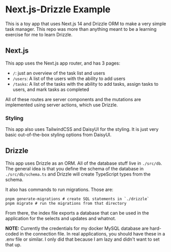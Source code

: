 # Next.js-Drizzle Example

This is a toy app that uses Next.js 14 and Drizzle ORM to make a very simple task manager. This repo was more than anything meant to be a learning exercise for me to learn Drizzle.

## Next.js

This app uses the Next.js app router, and has 3 pages:

- `/`: just an overview of the task list and users
- `/users`: A list of the users with the ability to add users
- `/tasks`: A list of the tasks with the ability to add tasks, assign tasks to users, and mark tasks as completed

All of these routes are server components and the mutations are implemented using server actions, which use Drizzle.

### Styling

This app also uses TailwindCSS and DaisyUI for the styling. It is just very basic out-of-the-box styling options from DaisyUI.

## Drizzle

This app uses Drizzle as an ORM. All of the database stuff live in `./src/db`. The general idea is that you define the schema of the database in `./src/db/schema.ts` and Drizzle will create TypeScript types from the schema.

It also has commands to run migrations. Those are:

```shell
pnpm generate-migrations # create SQL statements in `./drizzle`
pnpm migrate # run the migrations from that directory
```

From there, the index file exports a database that can be used in the application for the selects and updates and whatnot.

**NOTE:** Currently the credentials for my docker MySQL database are hard-coded in the connection file. In real applications, you should have these in a .env file or similar. I only did that because I am lazy and didn't want to set that up.
